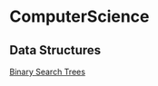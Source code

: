 # ComputerScience

## Data Structures  
[Binary Search Trees](data-structures/binarySearchTrees.md)  

